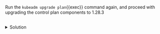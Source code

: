 Run the `kubeadm upgrade plan`{{exec}} command again, and proceed with upgrading the control plan components to 1.28.3

<br>
<details><summary>Solution</summary>
<br>

```plain
# run upgrade plan again
kubeadm upgrade plan
```{{exec}}

```plain
# upgrade components to version v1.27.0
kubeadm upgrade apply v1.28.3
```{{exec}}

</details>
